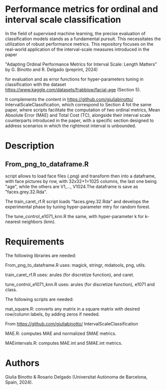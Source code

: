 # Performance metrics for ordinal and interval scale classification
In the field of supervised machine learning, the precise evaluation of classification models stands as a fundamental pursuit. This necessitates the utilization of robust performance metrics. 
This repository focuses on the real-world application of the interval-scale measures introduced in the paper

"Adapting Ordinal Performance Metrics for Interval Scale: Length Matters" by G. Binotto and R. Delgado (preprint, 2024)

for evaluation and as error functions for hyper-parameters tuning in classification with the dataset
https://www.kaggle.com/datasets/frabbisw/facial-age
(Section 5). 

It complements the content in https://github.com/giuliabinotto/ IntervalScaleClassification, which correspond to Section 4 fot the same paper, where scripts facilitate the computation of two ordinal metrics, Mean Absolute Error (MAE) and Total Cost (TC), alongside their interval scale counterparts introduced in the paper, with a specific section designed to address scenarios in which the rightmost interval is unbounded.

# Description
## From_png_to_dataframe.R 
script allows to load face files (.png) and transform then into a dataframe, with face pictures by row, with 32x32+1=1025 columns, the last one being "age", while the others are V1,..., V1024.The dataframe is save as "faces.grey.32.Rda".

The train_caret_rf.R script loads "faces.grey.32.Rda" and develops the experimental phase by tuning hyper-parameter mtry for random forest.

The tune_control_e1071_knn.R the same, with hyper-parameter k for k-nearest neighbors (knn).

# Requirements
The following libraries are needed: 

From_png_to_dataframe.R uses: magick, stringr, mdatools, png, utils.

train_caret_rf.R uses: arules (for discretize function), and caret. 

tune_control_e1071_knn.R uses: arules (for discretize function), e1071 and class.

The following scripts are needed: 

mat_square.R: converts any matrix in a square matrix with desired row/column labels, by adding zeros if needed.

From https://github.com/giuliabinotto/ IntervalScaleClassification

MAE.R: computes MAE and normalized SMAE metrics.

MAEintervals.R: computes MAE.int and SMAE.int metrics. 



# Authors
Giulia Binotto & Rosario Delgado (Universitat Autònoma de Barcelona, Spain, 2024).

